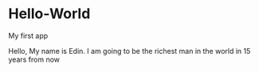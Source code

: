 # Hello-World
My first app



Hello, My name is Edin. I am going to be the richest man in the world in 15 years from now
